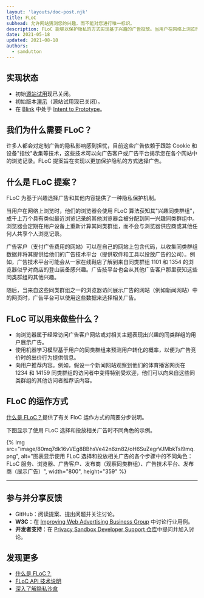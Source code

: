 ```yaml
---
layout: 'layouts/doc-post.njk'
title: FLoC
subhead: 允许网站猜测您的兴趣，而不能对您进行唯一标识。
description: FLoC 能够以保护隐私的方式实现基于兴趣的广告投放。当用户在网络上浏览时，他们的浏览器会被分配到包含成千上万个具有类似浏览记录的其他浏览器的"兴趣同类群组"中。这是在不与浏览器供应商或其他任何人共享个人浏览记录的情况下完成的。
date: 2021-05-18
updated: 2021-08-18
authors:
  - samdutton
---
```


## 实现状态

- 初始[源站试用](https://web.dev/origin-trials)现已关闭。
- 初始版本[演示](https://floc.glitch.me/)（源站试用现已关闭）。
- 在 [Blink](https://groups.google.com/a/chromium.org/g/blink-dev/c/MmijXrmwrJs) 中处于 [Intent to Prototype](https://www.chromium.org/blink)。

## 我们为什么需要 FLoC？

许多人都会对定制广告的隐私影响感到担忧，目前这些广告依赖于跟踪 Cookie 和设备"指纹"收集等技术，这些技术可以向广告客户或广告平台揭示您在各个网站中的浏览记录。FLoC 提案旨在实现以更加保护隐私的方式选择广告。

## 什么是 FLoC 提案？

FLoC 为基于兴趣选择广告和其他内容提供了一种隐私保护机制。

当用户在网络上浏览时，他们的浏览器会使用 FLoC 算法获知其"兴趣同类群组"，成千上万个具有类似最近浏览记录的其他浏览器会被分配到同一兴趣同类群组中。浏览器会定期在用户设备上重新计算其同类群组，而不会与浏览器供应商或其他任何人共享个人浏览记录。

广告客户（支付广告费用的网站）可以在自己的网站上包含代码，以收集同类群组数据并将其提供给他们的广告技术平台（提供软件和工具以投放广告的公司）。例如，广告技术平台可能会从一家在线鞋店了解到来自同类群组 1101 和 1354 的浏览器似乎对商店的登山装备感兴趣。广告技平台也会从其他广告客户那里获知这些同类群组的其他兴趣。

随后，当来自这些同类群组之一的浏览器访问展示广告的网站（例如新闻网站）中的网页时，广告平台可以使用这些数据来选择相关广告。

## FLoC 可以用来做些什么？

- 向浏览器属于经常访问广告客户网站或对相关主题表现出兴趣的同类群组的用户展示广告。
- 使用机器学习模型基于用户的同类群组来预测用户转化的概率，以便为广告竞价时的出价行为提供信息。
- 向用户推荐内容。例如，假设一个新闻网站观察到他们的体育播客网页在 1234 和 14159 同类群组的访问者中变得特别受欢迎，他们可以向来自这些同类群组的其他访问者推荐该内容。

## FLoC 的运作方式

[什么是 FLoC？](https://web.dev/articles/floc#how_does_floc_work)提供了有关 FloC 运作方式的简要分步说明。

下图显示了使用 FLoC 选择和投放相关广告时不同角色的示例。

{% Img src="image/80mq7dk16vVEg8BBhsVe42n6zn82/oH6SuZegrVJMbkTsl9mq.png", alt="图表显示使用 FLoC 选择和投放相关广告的各个步骤中的不同角色：FLoC 服务、浏览器、广告客户、发布商（观察同类群组）、广告技术平台、发布商（展示广告）", width="800", height="359" %}

---

## 参与并分享反馈

- GitHub：阅读提案、提出问题并关注讨论。
- **W3C**：在 [Improving Web Advertising Business Group](https://www.w3.org/community/web-adv/participants) 中讨论行业用例。
- **开发者支持**：在 [Privacy Sandbox Developer Support 仓库](https://github.com/GoogleChromeLabs/privacy-sandbox-dev-support)中提问并加入讨论。

## 发现更多

- [什么是 FLoC？](https://www.web.dev)
- [FLoC API 技术说明](https://github.com/WICG/floc)
- [深入了解隐私沙盒](https://web.dev/digging-into-the-privacy-sandbox)
